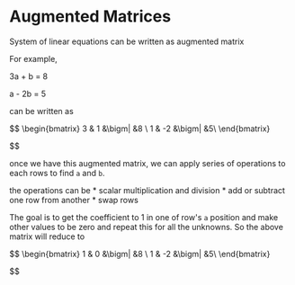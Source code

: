 # Augmented Matrices 

System of linear equations can be written as augmented matrix

For example,

3a + b = 8

a - 2b = 5

can be written as

$$
\begin{bmatrix}
3 & 1 &\bigm| &8 \\
1 & -2 &\bigm| &5\\
\end{bmatrix}

$$

once we have this augmented matrix, we can apply series of operations to each rows to find `a` and `b`.

the operations can be 
    * scalar multiplication and division
    * add or subtract one row from another
    * swap rows

The goal is to get the coefficient to 1 in one of row's `a` position and make other values to be zero and repeat this for all the unknowns. So the above matrix will reduce to


$$
\begin{bmatrix}
1 & 0 &\bigm| &8 \\
1 & -2 &\bigm| &5\\
\end{bmatrix}

$$




